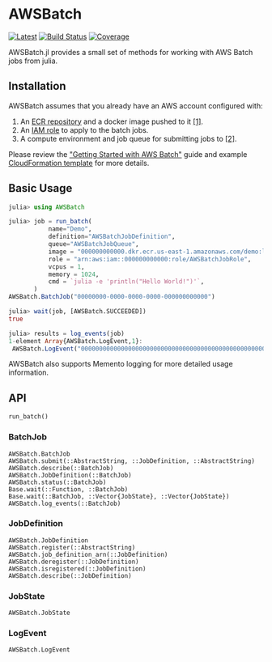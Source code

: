 # AWSBatch

[![Latest](https://img.shields.io/badge/docs-latest-blue.svg)](https://doc.invenia.ca/invenia/AWSBatch.jl/master)
[![Build Status](https://gitlab.invenia.ca/invenia/AWSBatch.jl/badges/master/build.svg)](https://gitlab.invenia.ca/invenia/AWSBatch.jl/commits/master)
[![Coverage](https://gitlab.invenia.ca/invenia/AWSBatch.jl/badges/master/coverage.svg)](https://gitlab.invenia.ca/invenia/AWSBatch.jl/commits/master)

AWSBatch.jl provides a small set of methods for working with AWS Batch jobs from julia.

## Installation

AWSBatch assumes that you already have an AWS account configured with:

1. An [ECR repository](https://aws.amazon.com/ecr/) and a docker image pushed to it [[1]](http://docs.aws.amazon.com/AmazonECR/latest/userguide/docker-push-ecr-image.html).
2. An [IAM role](http://docs.aws.amazon.com/IAM/latest/UserGuide/id_roles.html) to apply to the batch jobs.
3. A compute environment and job queue for submitting jobs to [[2]](http://docs.aws.amazon.com/batch/latest/userguide/Batch_GetStarted.html#first-run-step-2).

Please review the
["Getting Started with AWS Batch"](http://docs.aws.amazon.com/batch/latest/userguide/Batch_GetStarted.html) guide and example
[CloudFormation template](https://s3-us-west-2.amazonaws.com/cloudformation-templates-us-west-2/Managed_EC2_Batch_Environment.template) for more details.

## Basic Usage

```julia
julia> using AWSBatch

julia> job = run_batch(
           name="Demo",
           definition="AWSBatchJobDefinition",
           queue="AWSBatchJobQueue",
           image = "000000000000.dkr.ecr.us-east-1.amazonaws.com/demo:latest",
           role = "arn:aws:iam::000000000000:role/AWSBatchJobRole",
           vcpus = 1,
           memory = 1024,
           cmd = `julia -e 'println("Hello World!")'`,
       )
AWSBatch.BatchJob("00000000-0000-0000-0000-000000000000")

julia> wait(job, [AWSBatch.SUCCEEDED])
true

julia> results = log_events(job)
1-element Array{AWSBatch.LogEvent,1}:
 AWSBatch.LogEvent("00000000000000000000000000000000000000000000000000000000", 2018-04-23T19:41:18.765, 2018-04-23T19:41:18.677, "Hello World!")
```

AWSBatch also supports Memento logging for more detailed usage information.

## API

```@docs
run_batch()
```

### BatchJob

```@docs
AWSBatch.BatchJob
AWSBatch.submit(::AbstractString, ::JobDefinition, ::AbstractString)
AWSBatch.describe(::BatchJob)
AWSBatch.JobDefinition(::BatchJob)
AWSBatch.status(::BatchJob)
Base.wait(::Function, ::BatchJob)
Base.wait(::BatchJob, ::Vector{JobState}, ::Vector{JobState})
AWSBatch.log_events(::BatchJob)
```

### JobDefinition

```@docs
AWSBatch.JobDefinition
AWSBatch.register(::AbstractString)
AWSBatch.job_definition_arn(::JobDefinition)
AWSBatch.deregister(::JobDefinition)
AWSBatch.isregistered(::JobDefinition)
AWSBatch.describe(::JobDefinition)
```

### JobState

```@docs
AWSBatch.JobState
```

### LogEvent

```@docs
AWSBatch.LogEvent
```

